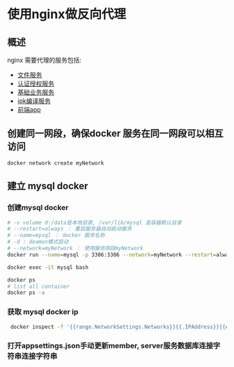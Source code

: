 # 使用nginx做反向代理

## 概述

nginx 需要代理的服务包括:

* [文件服务](../fileServer/README.md)
* [认证授权服务](../member/README.md)
* [基础业务服务](../service/README.md)
* [ipk编译服务](../jsxBuildServer/README.md)
* [前端app](../app/README.md)

## 创建同一网段，确保docker 服务在同一网段可以相互访问

```
docker network create myNetwork
```

## 建立 mysql docker

### 创建mysql docker
```bash
# -v volume d:/data是本地目录, /var/lib/mysql 是容器默认目录
# --restart=always ： 重启服务器自动启动服务
# --name=mysql ： docker 服务名称
# -d : deamon模式启动
# --network=myNetwork ： 使用服务网段myNetwork
docker run --name=mysql -p 3306:3306 --network=myNetwork --restart=always -v /home/data/mysql:/var/lib/mysql -e MYSQL_ROOT_PASSWORD=1 -d mysql/mysql-server 

docker exec -it mysql bash

docker ps
# list all container
docker ps -a
```
### 获取 mysql docker ip

``` bash
 docker inspect -f '{{range.NetworkSettings.Networks}}{{.IPAddress}}{{end}}' mysql
```

### 打开appsettings.json手动更新member, server服务数据库连接字符串连接字符串
